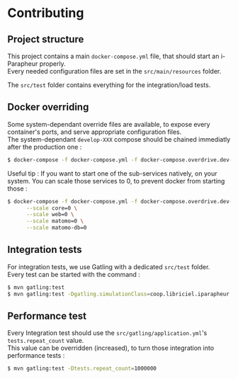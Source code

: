 Contributing
============

## Project structure

This project contains a main `docker-compose.yml` file, that should start an i-Parapheur properly.  
Every needed configuration files are set in the `src/main/resources` folder.

The `src/test` folder contains everything for the integration/load tests.  


## Docker overriding

Some system-dependant override files are available, to expose every container's ports, and serve appropriate configuration files.  
The system-dependant `develop-XXX` compose should be chained immediatly after the production one :

```bash
$ docker-compose -f docker-compose.yml -f docker-compose.overdrive.dev-macos.yml up
```

Useful tip : If you want to start one of the sub-services natively, on your system.
You can scale those services to 0, to prevent docker from starting those :

```bash
$ docker-compose -f docker-compose.yml -f docker-compose.overdrive.dev-macos.yml up \
      --scale core=0 \
      --scale web=0 \
      --scale matomo=0 \
      --scale matomo-db=0
```


## Integration tests

For integration tests, we use Gatling with a dedicated `src/test` folder.  
Every test can be started with the command :
```bash
$ mvn gatling:test
$ mvn gatling:test -Dgatling.simulationClass=coop.libriciel.iparapheur.auth.UsersSimulation
```

## Performance test

Every Integration test should use the `src/gatling/application.yml`'s `tests.repeat_count` value.  
This value can be overridden (increased), to turn those integration into performance tests :
```bash
$ mvn gatling:test -Dtests.repeat_count=1000000
```
